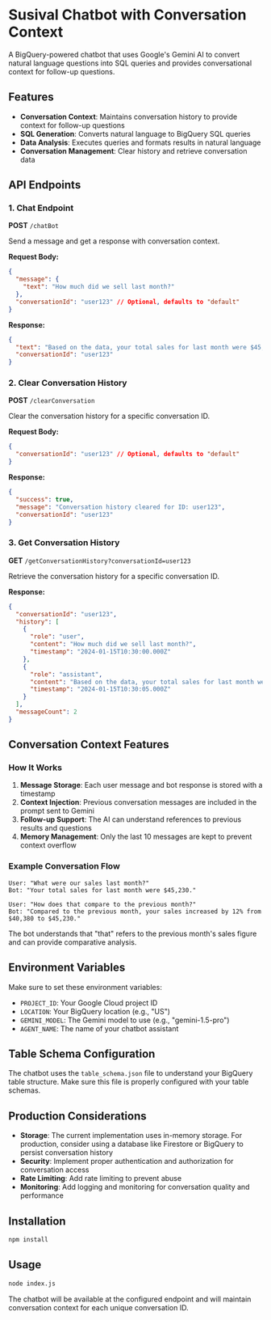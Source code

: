 # Susival Chatbot with Conversation Context

A BigQuery-powered chatbot that uses Google's Gemini AI to convert natural language questions into SQL queries and provides conversational context for follow-up questions.

## Features

- **Conversation Context**: Maintains conversation history to provide context for follow-up questions
- **SQL Generation**: Converts natural language to BigQuery SQL queries
- **Data Analysis**: Executes queries and formats results in natural language
- **Conversation Management**: Clear history and retrieve conversation data

## API Endpoints

### 1. Chat Endpoint

**POST** `/chatBot`

Send a message and get a response with conversation context.

**Request Body:**
```json
{
  "message": {
    "text": "How much did we sell last month?"
  },
  "conversationId": "user123" // Optional, defaults to "default"
}
```

**Response:**
```json
{
  "text": "Based on the data, your total sales for last month were $45,230.",
  "conversationId": "user123"
}
```

### 2. Clear Conversation History

**POST** `/clearConversation`

Clear the conversation history for a specific conversation ID.

**Request Body:**
```json
{
  "conversationId": "user123" // Optional, defaults to "default"
}
```

**Response:**
```json
{
  "success": true,
  "message": "Conversation history cleared for ID: user123",
  "conversationId": "user123"
}
```

### 3. Get Conversation History

**GET** `/getConversationHistory?conversationId=user123`

Retrieve the conversation history for a specific conversation ID.

**Response:**
```json
{
  "conversationId": "user123",
  "history": [
    {
      "role": "user",
      "content": "How much did we sell last month?",
      "timestamp": "2024-01-15T10:30:00.000Z"
    },
    {
      "role": "assistant",
      "content": "Based on the data, your total sales for last month were $45,230.",
      "timestamp": "2024-01-15T10:30:05.000Z"
    }
  ],
  "messageCount": 2
}
```

## Conversation Context Features

### How It Works

1. **Message Storage**: Each user message and bot response is stored with a timestamp
2. **Context Injection**: Previous conversation messages are included in the prompt sent to Gemini
3. **Follow-up Support**: The AI can understand references to previous results and questions
4. **Memory Management**: Only the last 10 messages are kept to prevent context overflow

### Example Conversation Flow

```
User: "What were our sales last month?"
Bot: "Your total sales for last month were $45,230."

User: "How does that compare to the previous month?"
Bot: "Compared to the previous month, your sales increased by 12% from $40,380 to $45,230."
```

The bot understands that "that" refers to the previous month's sales figure and can provide comparative analysis.

## Environment Variables

Make sure to set these environment variables:

- `PROJECT_ID`: Your Google Cloud project ID
- `LOCATION`: Your BigQuery location (e.g., "US")
- `GEMINI_MODEL`: The Gemini model to use (e.g., "gemini-1.5-pro")
- `AGENT_NAME`: The name of your chatbot assistant

## Table Schema Configuration

The chatbot uses the `table_schema.json` file to understand your BigQuery table structure. Make sure this file is properly configured with your table schemas.

## Production Considerations

- **Storage**: The current implementation uses in-memory storage. For production, consider using a database like Firestore or BigQuery to persist conversation history
- **Security**: Implement proper authentication and authorization for conversation access
- **Rate Limiting**: Add rate limiting to prevent abuse
- **Monitoring**: Add logging and monitoring for conversation quality and performance

## Installation

```bash
npm install
```

## Usage

```bash
node index.js
```

The chatbot will be available at the configured endpoint and will maintain conversation context for each unique conversation ID. 